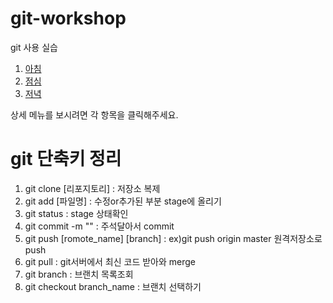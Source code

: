 # git-workshop
git 사용 실습


1. [아침](morning.md)
2. [점심](lunch.md)
3. [저녁](dinner.md)


상세 메뉴를 보시려면 각 항목을 클릭해주세요.

# git 단축키 정리
1. git clone [리포지토리] : 저장소 복제
2. git add [파일명] : 수정or추가된 부분 stage에 올리기
3. git status : stage 상태확인
4. git commit -m "" : 주석달아서 commit
5. git push [romote_name] [branch] : ex)git push origin master 원격저장소로 push 
6. git pull : git서버에서 최신 코드 받아와 merge
7. git branch : 브랜치 목록조회
8. git checkout branch_name : 브랜치 선택하기


